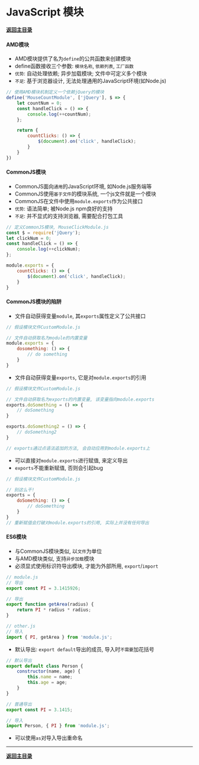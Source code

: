 # JavaScript 模块

**[返回主目录](../readme.md)**

#### AMD模块
+ AMD模块提供了名为`define`的公共函数来创建模块
+ define函数接收三个参数: `模块名称`, `依赖列表`, `工厂函数`
+ `优势`: 自动处理依赖; 异步加载模块; 文件中可定义多个模块
+ `不足`: 基于浏览器设计, 无法处理通用的JavaScript环境(如Node.js)
```JavaScript
// 使用AMD模块机制定义一个依赖jQuery的模块
define('MouseCountModule', ['jQuery'], $ => {
    let countNum = 0;
    const handleClick = () => {
        console.log(++countNum);
    };

    return {
        countClicks: () => {
            $(document).on('click', handleClick);
        }
    }
})
```

#### CommonJS模块
+ CommonJS面向`通用`的JavaScript环境, 如Node.js服务端等
+ CommonJS使用`基于文件`的模块系统, 一个js文件就是一个模块
+ CommonJS在文件中使用`module.exports`作为公共接口
+ `优势`: 语法简单; 被Node.js npm良好的支持
+ `不足`: 并不显式的支持浏览器, 需要配合打包工具
```JavaScript
// 定义CommonJS模块, MouseClickModule.js
const $ = require('jQuery');
let clickNum = 0;
const handleClick = () => {
    console.log(++clickNum);
};

module.exports = {
    countClicks: () => {
        $(document).on('click', handleClick);
    }
}
```

#### CommonJS模块的陷阱
+ 文件自动获得变量`module`, 其`exports`属性定义了公共接口
```JavaScript
// 假设模块文件CustomModule.js

// 文件自动获取名为module的内置变量
module.exports = {
    dosomething: () => {
        // do something
    }
}
```
+ 文件自动获得变量`exports`, 它是对`module.exports`的引用
```JavaScript
// 假设模块文件CustomModule.js

// 文件自动获取名为exports的内置变量, 该变量指向module.exports
exports.doSomething = () => {
    // doSomething
}

exports.doSomething2 = () => {
    // doSomething2
}

// exports通过点语法追加的方法, 会自动应用到module.exports上
```
+ 可以直接对`module.exports`进行赋值, 来定义导出
+ `exports`不能重新赋值, 否则会引起bug
```JavaScript
// 假设模块文件CustomModule.js

// 别这么干!
exports = {
    doSomething: () => {
        // doSomething
    }
}
// 重新赋值会打破对module.exports的引用, 实际上并没有任何导出
```

#### ES6模块
+ 与CommonJS模块类似, 以`文件`为单位
+ 与AMD模块类似, 支持`异步加载`模块
+ 必须显式使用标识符导出模块, 才能为外部所用, `export`/`import`
```JavaScript
// module.js
// 导出
export const PI = 3.1415926;

// 导出
export function getArea(radius) {
    return PI * radius * radius;
}

// other.js
// 导入
import { PI, getArea } from 'module.js';
```
+ 默认导出: `export default`导出的成员, 导入时`不需要`加花括号
```JavaScript
// 默认导出
export default class Person {
    constructor(name, age) {
        this.name = name;
        this.age = age;
    }
}

// 普通导出
export const PI = 3.1415;

// 导入
import Person, { PI } from 'module.js';
```
+ 可以使用`as`对导入导出重命名

****
**[返回主目录](../readme.md)**